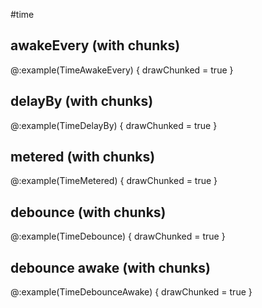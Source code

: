 #time
## awakeEvery (with chunks)

@:example(TimeAwakeEvery) {
  drawChunked = true
}

## delayBy (with chunks)

@:example(TimeDelayBy) {
  drawChunked = true
}

## metered (with chunks)

@:example(TimeMetered) {
  drawChunked = true
}

## debounce (with chunks)

@:example(TimeDebounce) {
  drawChunked = true
}

## debounce awake (with chunks)

@:example(TimeDebounceAwake) {
  drawChunked = true
}
